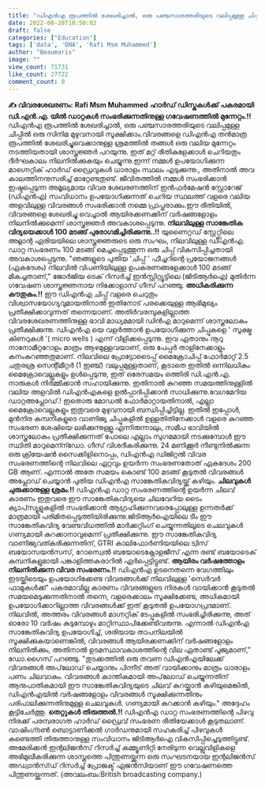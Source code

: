 ```yaml
---
title: "ഡിഎൻഎ രൂപത്തിൽ ശേഖരിച്ചാൽ, ഒരു പഞ്ചസാരത്തരിയുടെ വലിപ്പമുള്ള ചിപ്പിൽ ഒരു സിനിമ മുഴുവനായി സൂക്ഷിക്കാം"
date: 2022-08-28T10:50:02
draft: false
categories: ["Education"]
tags: ['data', 'DNA', 'Rafi Msm Muhammed']
author: "Beaumaris"
image: ""
view_count: 71731
like_count: 27722
comment_count: 0
---
```


**✍ വിവരശേഖരണം:** **Rafi Msm Muhammed** **ഹാർഡ് ഡിസ്കുകൾക്ക് പകരമായി ഡി.എൻ.എ. യിൽ ഡാറ്റകൾ സംഭരിക്കുന്നതിനുള്ള ഗവേഷണത്തിൽ മുന്നേറ്റം.!!** ഡിഎൻഎ രൂപത്തിൽ ശേഖരിച്ചാൽ, ഒരു പഞ്ചസാരത്തരിയുടെ വലിപ്പമുള്ള ചിപ്പിൽ ഒരു സിനിമ മുഴുവനായി സൂക്ഷിക്കാം.വിവരങ്ങളെ ഡിഎൻഎ തന്‍മാത്ര രൂപത്തിൽ ശേഖരിച്ചുവെക്കാനുള്ള ശ്രമത്തിൽ തങ്ങൾ ഒരു വലിയ മുന്നേറ്റം നടത്തിയതായി ശാസ്ത്രജ്ഞർ പറയുന്നു. ഇത് മറ്റ് രീതികളേക്കാൾ ചെറിയതും ദീർഘകാലം നിലനിൽക്കുകയും ചെയ്യുന്നു.ഇന്ന് നമ്മൾ ഉപയോഗിക്കുന്ന മാഗ്നെറ്റിക് ഹാർഡ് ഡ്രൈവുകൾ ധാരാളം സ്ഥലം എടുക്കുന്നു., അതിനാൽ അവ കാലത്തിനനുസരിച്ച് മാറ്റേണ്ടതുണ്ട്. ജീവിതത്തിൽ നമ്മൾ സംഭരിക്കാൻ ഇഷ്ടപ്പെടുന്ന അമൂല്യമായ വിവര ശേഖരണത്തിന് ഇൻഫർമേഷൻ സ്റ്റോറേജ് (ഡിഎൻഎ) സംവിധാനം ഉപയോഗിക്കുന്നത് ചെറിയ സ്ഥലത്ത് വളരെ വലിയ അളവിലുള്ള വിവരങ്ങൾ സംഭരിക്കാൻ നമ്മെ പ്രാപ്തരാക്കും.ഈ രീതിയിൽ, വിവരങ്ങളെ ശേഖരിച്ചു വെച്ചാൽ ആയിരക്കണക്കിന് വർഷങ്ങളോളം നിലനിൽക്കുമെന്ന് ശാസ്ത്രജ്ഞർ അവകാശപ്പെടുന്നു. **നിലവിലുള്ള സാങ്കേതിക വിദ്യയെക്കാൾ 100 മടങ്ങ് പുരോഗമിച്ചിരിക്കുന്നു..!!** യുണൈറ്റഡ് സ്റ്റേറ്റ്സിലെ അറ്റ്ലാന്റ ഏരിയയിലെ ശാസ്ത്രജ്ഞരുടെ ഒരു സംഘം, നിലവിലുള്ള ഡിഎൻഎ. ഡാറ്റ സംഭരണം 100 മടങ്ങ് മെച്ചപ്പെടുത്തുന്ന ഒരു ചിപ്പ് വികസിപ്പിച്ചതായി അവകാശപ്പെടുന്നു. "ഞങ്ങളുടെ പുതിയ 'ചിപ്പ് ' ഫീച്ചറിന്റെ പ്രയോജനങ്ങൾ (ഏകദേശം) നിലവിൽ വിപണിയിലുള്ള ഉപകരണങ്ങളേക്കാൾ 100 മടങ്ങ് മികച്ചതാണ്," ജോർജിയ ടെക് റിസർച്ച് ഇൻസ്റ്റിറ്റ്യൂട്ടിലെ (ജിടിആർഐ) മുതിർന്ന ഗവേഷണ ശാസ്ത്രജ്ഞനായ നിക്കോളാസ് ഗീസ് പറഞ്ഞു. **അധികരിക്കുന്ന കൗതുകം.!!** ഈ ഡിഎൻഎ ചിപ്പ് വളരെ ചെറുതും വിശ്വാസയോഗ്യവുമായതിനാൽ ഇതിനോട് പരക്കെയുള്ള ആഭിമുഖ്യം പ്രതീക്ഷിക്കാവുന്നത് തന്നെയാണ്. അതിർവരമ്പുകളില്ലാത്ത വിവരശേഖരണത്തിനുള്ള ഭാവി മാധ്യമമായി ഡിൻഎ മാറുമെന്ന് ശാസ്ത്രലോകം പ്രതീക്ഷിക്കുന്നു. ഡിഎൻഎ യെ വളർത്താൻ ഉപയോഗിക്കുന്ന ചിപ്പുകളെ ' സൂക്ഷ്മ കിണറുകൾ '( micro wells ) എന്ന് വിളിക്കപ്പെടുന്നു. ഇവ ഏതാനും നൂറു നാനോമീറ്ററോളം മാത്രം ആഴമുള്ളവയാണ്, ഒരു പേപ്പർ താളിനേക്കാളും കനംകുറഞ്ഞതുമാണ്. നിലവിലെ പ്രോട്ടോടൈപ്പ് മൈക്രോചിപ്പ് ഫോർമാറ്റ് 2.5 ചതുരശ്ര സെന്റീമീറ്റർ (1 ഇഞ്ച്) വലുപ്പമുള്ളതാണ്, കൂടാതെ ഇതിൽ ഒന്നിലധികം മൈക്രോവെല്ലുകളും ഉൾപ്പെടുന്നു, ഇത് ഒരേസമയം ഒത്തിരി ഡി.എൻ.എ. നാരുകൾ നിർമ്മിക്കാൻ സഹായിക്കുന്നു. ഇതിനാൽ കുറഞ്ഞ സമയത്തിനുള്ളിൽ വലിയ അളവിൽ ഡിഎൻഎകളെ ഉൽപ്പാദിപ്പിക്കാൻ സാധിക്കുന്നു.വേഗമേറിയ ഡാറ്റഅപ്ലോഡ്.! ഇതൊരു മോഡൽ ഫോർമാറ്റായതിനാൽ, എല്ലാ മൈക്രോവെല്ലുകളും ഇതുവരെ മുഴുവനായി ബന്ധിപ്പിച്ചിട്ടില്ല. ഇതിൽ ഇപ്പോൾ, മുൻനിര കമ്പനികളുടെ വാണിജ്യ ചിപ്പുകളിൽ ഉള്ളതിതിനേക്കാൾ വളരെ കുറഞ്ഞ സംഭരണ ശേഷിയെ ലഭിക്കുന്നുള്ളൂ.എന്നിരുന്നാലും, സമീപ ഭാവിയിൽ ശാസ്ത്രലോകം പ്രതീക്ഷിക്കുന്നത് പോലെ എല്ലാം സുഗമമായി നടക്കുമ്പോൾ ഈ സ്ഥിതി മാറുമെന്ന്ഡോ. ഗീസ് വിശദീകരിക്കുന്നു. 24 മണിക്കൂർ നീണ്ടുനിൽക്കുന്ന ഒരു ക്രിയേഷൻ സൈക്കിളിനൊപ്പം, ഡിഎൻഎ ഡിജിറ്റൽ വിവര സംഭരണത്തിന്റെ നിലവിലെ ഏറ്റവും ഉയർന്ന സംഭരണതോത് ഏകദേശം 200 GB ആണ്. എന്നാൽ അതേ സമയം കൊണ്ട് 100 മടങ്ങ് കൂടുതൽ വിവരങ്ങൾ അപ്ലോഡ് ചെയ്യാൻ പുതിയ ഡിഎൻഎ സാങ്കേതികവിദ്യയ്ക്ക് കഴിയും. **ചിലവുകൾ ചുരുക്കാനുള്ള ശ്രമം.!!** ഡിഎൻഎ ഡാറ്റ സംഭരണത്തിന്റെ ഉയർന്ന ചിലവ് കാരണം ഇതുവരെ ഈ സാങ്കേതികവിദ്യയെ ചിലവേറിയ ടൈം ക്യാപ്‌സ്യൂളുകളിൽ സംഭരിക്കാൻ ആഗ്രഹിക്കുന്നവരെപ്പോലുള്ള ഉന്നതർക്ക് മാത്രമായി പരിമിതപ്പെടുത്തിയിരിക്കുന്നു.ജിടിആർഐയിലെ ടീം ഈ സാങ്കേതികവിദ്യ വേണ്ടവിധത്തിൽ മാർക്കറ്റിംഗ് ചെയ്യുന്നതിലൂടെ ചെലവുകൾ ഗണ്യമായി കുറക്കാനാവുമെന്ന് പ്രതീക്ഷിക്കുന്നു. ഈ സാങ്കേതികവിദ്യ വാണിജ്യവത്കരിക്കുന്നതിന്, GTRI കാലിഫോർണിയയിലെ ട്വിസ് ബയോസയൻസസ്, റോസ്വെൽ ബയോടെക്നോളജീസ് എന്ന രണ്ട് ബയോടെക് കമ്പനികളുമായി പങ്കാളിത്തകരാറിൽ ഏർപ്പെട്ടിട്ടുണ്ട്. **ആയിരം വർഷത്തോളം നിലനിൽക്കുന്ന വിവര സംഭരണം.!!** ഡിഎൻഎ ഉടനെതന്നെ വേഗത്തിലും ഇടയ്ക്കിടെയും ഉപയോഗിക്കേണ്ട വിവരങ്ങൾക്ക് നിലവിലുള്ള 'സെർവർ ഫാമുകൾക്ക്' പകരമാവില്ല കാരണം വിവരങ്ങളുടെ നിരകൾ വായിക്കാൻ കൂടുതൽ സമയമെടുക്കുന്നതിനാൽ തന്നെ, വളരെക്കാലം സൂക്ഷിക്കേണ്ട, അധികമായി ഉപയോഗിക്കാറില്ലാത്ത വിവരങ്ങൾക്ക് ഇത് കൂടുതൽ ഉപയോഗപ്രദമാണ്. നിലവിൽ, അത്തരം വിവരങ്ങൾ മാഗ്നറ്റിക് ടേപ്പുകളിൽ സംഭരിച്ചിരിക്കുന്നു, അത് ഓരോ 10 വർഷം കുടുമ്പോഴും മാറ്റിസ്ഥാപിക്കേണ്ടിവരുന്നു. എന്നാൽ ഡിഎൻഎ സാങ്കേതികവിദ്യ ഉപയോഗിച്ച്, ശരിയായ താപനിലയിൽ സൂക്ഷിക്കുകയാണെങ്കിൽ, വിവരങ്ങൾ ആയിരക്കണക്കിന് വർഷങ്ങളോളം നിലനിൽക്കും, അതിനാൽ ഉടമസ്ഥാവകാശത്തിന്റെ വില ഏതാണ്ട് പൂജ്യമാണ്," ഡോ.ഗൈസ് പറഞ്ഞു. "തുടക്കത്തിൽ ഒരു തവണ ഡിഎൻഎയിലേക്ക് വിവരങ്ങൾ അപ്‌ലോഡ് ചെയ്യാനും പിന്നീട് അത് വായിക്കാനും മാത്രം ധാരാളം പണം ചിലവാകും. വിവരങ്ങൾ കാന്തികമായി അപ്‌ലോഡ് ചെയ്യുന്നതിന് ആനുപാതികമായി ഈ സാങ്കേതികവിദ്യയുടെ ചിലവ് കുറയ്ക്കാൻ കഴിയുമെങ്കിൽ, ഡിഎൻഎയിൽ വർഷങ്ങളോളം വിവരങ്ങൾ സൂക്ഷിക്കുന്നതിനും പരിപാലിക്കുന്നതിനുമുള്ള ചെലവുകൾ. ഗണ്യമായി കുറക്കാൻ കഴിയും." അദ്ദേഹം കൂട്ടിചേർത്തു. **തെറ്റുകൾ തിരുത്തൽ.‼** ഡിഎൻഎ ഡാറ്റ സംഭരണത്തിന്റെ പിഴവു നിരക്ക് പരമ്പരാഗത ഹാർഡ് ഡ്രൈവ് സംഭരണ രീതിയേക്കാൾ കൂടുതലാണ്. വാഷിംഗ്ടൺ ബൊട്ടാണിക്കൽ ഗാർഡനുമായി സഹകരിച്ച് പിഴവുകൾ കണ്ടെത്തി തിരുത്താനുള്ള സംവിധാനം ജിടിആർഐ വികസിപ്പിച്ചെടുത്തിട്ടുണ്ട്. അമേരിക്കൻ ഇന്റലിജൻസ് റിസർച്ച് കമ്മ്യൂണിറ്റി നേരിടുന്ന വെല്ലുവിളികളെ അഭിമുഖീകരിക്കുന്ന ശാസ്ത്രത്തെ പിന്തുണയ്ക്കുന്ന ഒരു സംഘടനയായ ഇന്റലിജൻസ് അഡ്വാൻസ്ഡ് റിസർച്ച് പ്രോജക്ട് ഏജൻസിയാണ് ഈ ഗവേഷണത്തെ പിന്തുണയ്ക്കുന്നത്. (അവലംബം:British broadcasting company.)
